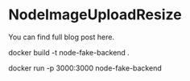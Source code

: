 # NodeImageUploadResize
You can find full blog post here.

docker build -t node-fake-backend .

docker run -p 3000:3000 node-fake-backend
